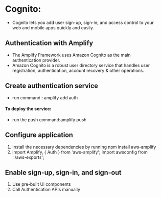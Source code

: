 # Cognito:

- Cognito lets you add user sign-up, sign-in, and access control to your web and mobile apps quickly and easily. 

## Authentication with Amplify
- The Amplify Framework uses Amazon Cognito as the main authentication provider.
- Amazon Cognito is a robust user directory service that handles user registration, authentication, account recovery & other operations. 

## Create authentication service
- run command : amplify add auth

#### To deploy the service:
- run the push command:amplify push

## Configure  application
1. Install the necessary dependencies by running npm install aws-amplify
2. import Amplify, { Auth } from 'aws-amplify';  import awsconfig from './aws-exports';

## Enable sign-up, sign-in, and sign-out
1. Use pre-built UI components
2. Call Authentication APIs manually






